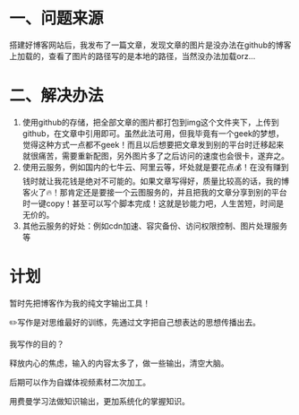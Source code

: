 # 一、问题来源

搭建好博客网站后，我发布了一篇文章，发现文章的图片是没办法在github的博客上加载的，查看了图片的路径写的是本地的路径，当然没办法加载orz…

# 二、解决办法

1. 使用github的存储，把全部文章的图片都打包到img这个文件夹下，上传到github，在文章中引用即可。虽然此法可用，但我毕竟有一个geek的梦想，觉得这种方式一点都不geek！而且以后想要把文章发到别的平台时迁移起来就很痛苦，需要重新配图，另外图片多了之后访问的速度也会很卡，遂弃之。
2. 使用云服务，例如国内的七牛云、阿里云等，坏处就是要花点💰！在没有赚到钱时就让我花钱是绝对不可能的。如果文章写得好，质量比较高的话，我的博客火了🔥！那肯定还是要接一个云图服务的，并且把我的文章分享到别的平台时一键copy！甚至可以写个脚本完成！这就是钞能力吧，人生苦短，时间是无价的。
3. 其他云服务的好处：例如cdn加速、容灾备份、访问权限控制、图片处理服务等

# 计划

暂时先把博客作为我的纯文字输出工具！

✏️写作是对思维最好的训练，先通过文字把自己想表达的思想传播出去。

我写作的目的？

释放内心的焦虑，输入的内容太多了，做一些输出，清空大脑。

后期可以作为自媒体视频素材二次加工。

用费曼学习法做知识输出，更加系统化的掌握知识。